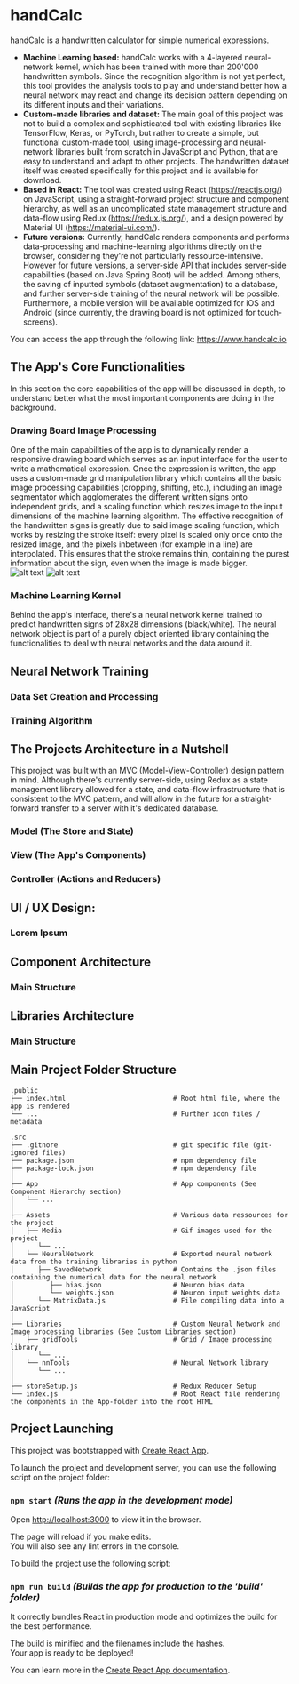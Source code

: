 # handCalc
handCalc is a handwritten calculator for simple numerical expressions. 
* **Machine Learning based:** handCalc works with a 4-layered neural-network kernel, which has been trained with more than 200'000 handwritten symbols. Since the recognition algorithm is not yet perfect, this tool provides the analysis tools to play and understand better how a neural network may react and change its decision pattern depending on its different inputs and their variations.
* **Custom-made libraries and dataset:** The main goal of this project was not to build a complex and sophisticated tool with existing libraries like TensorFlow, Keras, or PyTorch, but rather to create a simple, but functional custom-made tool, using image-processing and neural-network libraries built from scratch in JavaScript and Python, that are easy to understand and adapt to other projects. The handwritten dataset itself was created specifically for this project and is available for download. 
* **Based in React:** The tool was created using React (https://reactjs.org/) on JavaScript, using a straight-forward project structure and component hierarchy, as well as an uncomplicated state management structure and data-flow using Redux (https://redux.js.org/), and a design powered by Material UI (https://material-ui.com/).
* **Future versions:** Currently, handCalc renders components and performs data-processing and machine-learning algorithms directly on the browser, considering they're not particularly ressource-intensive. However for future versions, a server-side API that includes server-side capabilities (based on Java Spring Boot) will be added. Among others, the saving of inputted symbols (dataset augmentation) to a database, and further server-side training of the neural network will be possible. Furthermore, a mobile version will be available optimized for iOS and Android (since currently, the drawing board is not optimized for touch-screens).

You can access the app through the following link: https://www.handcalc.io

## The App's Core Functionalities
In this section the core capabilities of the app will be discussed in depth, to understand better what the most important components are doing in the background.

### Drawing Board Image Processing
One of the main capabilities of the app is to dynamically render a responsive drawing board which serves as an input interface for the user to write a mathematical expression. Once the expression is written, the app uses a custom-made grid manipulation library which contains all the basic image processing capabilities (cropping, shifting, etc.), including an image segmentator which agglomerates the different written signs onto independent grids, and a scaling function which resizes image to the input dimensions of the machine learning algorithm. The effective recognition of the handwritten signs is greatly due to said image scaling function, which works by resizing the stroke itself: every pixel is scaled only once onto the resized image, and the pixels inbetween (for example in a line) are interpolated. This ensures that the stroke remains thin, containing the purest information about the sign, even when the image is made bigger.  
![alt text](https://github.com/michheusser/symbol-neural-network/blob/master/src/Assets/Media/7_unscaled.png)
![alt text](https://github.com/michheusser/symbol-neural-network/blob/master/src/Assets/Media/7_scaled.png)


### Machine Learning Kernel
Behind the app's interface, there's a neural network kernel trained to predict handwritten signs of 28x28 dimensions (black/white). The neural network object is part of a purely object oriented library containing the functionalities to deal with neural networks and the data around it. 




## Neural Network Training
### Data Set Creation and Processing
### Training Algorithm

## The Projects Architecture in a Nutshell
This project was built with an MVC (Model-View-Controller) design pattern in mind. Although there's currently server-side, using Redux as a state management library allowed for a state, and data-flow infrastructure that is consistent to the MVC pattern, and will allow in the future for a straight-forward transfer to a server with it's dedicated database.

### Model (The Store and State)
### View (The App's Components)
### Controller (Actions and Reducers)
## UI / UX Design:
### Lorem Ipsum

## Component Architecture
### Main Structure

## Libraries Architecture
### Main Structure

## Main Project Folder Structure
```
.public
├── index.html                           # Root html file, where the app is rendered
└── ...                                  # Further icon files / metadata

.src
├── .gitnore                             # git specific file (git-ignored files)
├── package.json                         # npm dependency file
├── package-lock.json                    # npm dependency file
│
├── App                                  # App components (See Component Hierarchy section)
│   └── ...                              
│
├── Assets                               # Various data ressources for the project
│   ├── Media                            # Gif images used for the project
│      └── ... 
│   └── NeuralNetwork                    # Exported neural network data from the training libraries in python
│      ├── SavedNetwork                  # Contains the .json files containing the numerical data for the neural network
│         ├── bias.json                  # Neuron bias data
│         └── weights.json               # Neuron input weights data
│      └── MatrixData.js                 # File compiling data into a JavaScript
│
├── Libraries                            # Custom Neural Network and Image processing libraries (See Custom Libraries section)
│   ├── gridTools                        # Grid / Image processing library
│      └── ... 
│   └── nnTools                          # Neural Network library
│      └── ...                           
│
├── storeSetup.js                        # Redux Reducer Setup
└── index.js                             # Root React file rendering the components in the App-folder into the root HTML

```
## Project Launching
This project was bootstrapped with [Create React App](https://github.com/facebook/create-react-app).

To launch the project and development server, you can use the following script on the project folder:
### **```npm start```** _(Runs the app in the development mode)_

Open [http://localhost:3000](http://localhost:3000) to view it in the browser.

The page will reload if you make edits.<br />
You will also see any lint errors in the console.

To build the project use the following script:
### **```npm run build```** _(Builds the app for production to the 'build' folder)_

It correctly bundles React in production mode and optimizes the build for the best performance.

The build is minified and the filenames include the hashes.<br />
Your app is ready to be deployed!

You can learn more in the [Create React App documentation](https://facebook.github.io/create-react-app/docs/getting-started).

